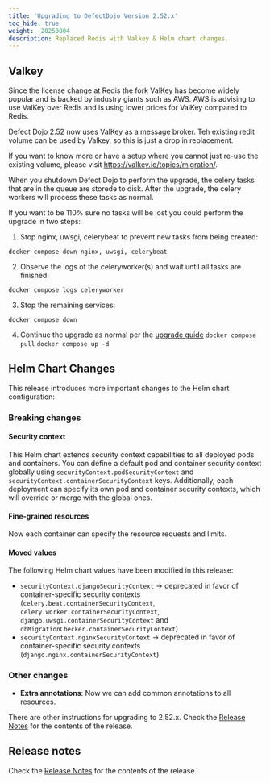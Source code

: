 ```yaml
---
title: 'Upgrading to DefectDojo Version 2.52.x'
toc_hide: true
weight: -20250804
description: Replaced Redis with Valkey & Helm chart changes.
---
```


## Valkey

Since the license change at Redis the fork ValKey has become widely popular and is backed by industry giants such as AWS. AWS is advising to use ValKey over Redis and is using lower prices for ValKey compared to Redis.

Defect Dojo 2.52 now uses ValKey as a message broker. Teh existing redit volume can be used by Valkey, so this is just a drop in replacement.

If you want to know more or have a setup where you cannot just re-use the existing volume, please visit https://valkey.io/topics/migration/.

When you shutdown Defect Dojo to perform the upgrade, the celery tasks that are in the queue are storede to disk. After the upgrade, the celery workers will process these tasks as normal.

If you want to be 110% sure no tasks will be lost you could perform the upgrade in two steps:

1) Stop nginx, uwsgi, celerybeat to prevent new tasks from being created:

`docker compose down nginx, uwsgi, celerybeat`

2) Observe the logs of the celeryworker(s) and wait until all tasks are finished:

`docker compose logs celeryworker`

3) Stop the remaining services:

`docker compose down`

4) Continue the upgrade as normal per the [upgrade guide](upgrading_guide)
`docker compose pull`
`docker compose up -d`

## Helm Chart Changes

This release introduces more important changes to the Helm chart configuration:

### Breaking changes

#### Security context

This Helm chart extends security context capabilities to all deployed pods and containers.
You can define a default pod and container security context globally using `securityContext.podSecurityContext` and `securityContext.containerSecurityContext` keys.
Additionally, each deployment can specify its own pod and container security contexts, which will override or merge with the global ones. 

#### Fine-grained resources

Now each container can specify the resource requests and limits.

#### Moved values

The following Helm chart values have been modified in this release:

- `securityContext.djangoSecurityContext` → deprecated in favor of container-specific security contexts (`celery.beat.containerSecurityContext`, `celery.worker.containerSecurityContext`, `django.uwsgi.containerSecurityContext` and `dbMigrationChecker.containerSecurityContext`)
- `securityContext.nginxSecurityContext` → deprecated in favor of container-specific security contexts (`django.nginx.containerSecurityContext`)

### Other changes

- **Extra annotations**: Now we can add common annotations to all resources.

There are other instructions for upgrading to 2.52.x. Check the [Release Notes](https://github.com/DefectDojo/django-DefectDojo/releases/tag/2.52.0) for the contents of the release.

## Release notes
Check the [Release Notes](https://github.com/DefectDojo/django-DefectDojo/releases/tag/2.52.0) for the contents of the release.

